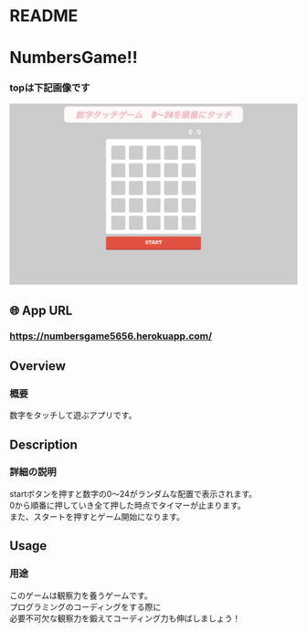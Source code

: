 # README

# NumbersGame!!
### topは下記画像です
![NumberGame.png](https://github.com/yu-egg/NumbersGame/blob/master/NumberGame.png?raw=true)

## 🌐 App URL

### **https://numbersgame5656.herokuapp.com/**


## Overview

### 概要 
数字をタッチして遊ぶアプリです。

## Description

### 詳細の説明　
startボタンを押すと数字の0〜24がランダムな配置で表示されます。<br>
0から順番に押していき全て押した時点でタイマーが止まります。<br>
また、スタートを押すとゲーム開始になります。

## Usage

### 用途
このゲームは観察力を養うゲームです。<br>
プログラミングのコーディングをする際に<br>
必要不可欠な観察力を鍛えてコーディング力も伸ばしましょう！
